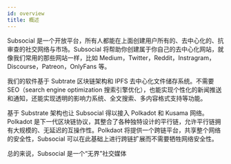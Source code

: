 ```yaml
---
id: overview
title: 概述
---
```


Subsocial 是一个开放平台，所有人都能在上面创建用户所有的、去中心化的、抗审查的社交网络与市场。Subsocial 将帮助你创建属于你自己的去中心化网站，就像我们常用的那些网站一样，比如 Medium，Twitter，Reddit，Instragram，Discourse，Patreon，OnlyFans 等。

我们的软件基于 Subtrate 区块链架构和 IPFS 去中心化文件储存系统。不需要 SEO（search engine optimization 搜索引擎优化），也能实现个性化的新闻推送和通知，还能实现透明的影响力系统、全文搜索、多内容格式支持等功能。

基于 Substrate 架构也让 Subsocial 得以接入 Polkadot 和 Kusama 网络。Polkadot 是下一代区块链协议，其整合了各种独特设计的平行链，允许平行链拥有大规模的、无延迟的互操作性。Polkdaot 将提供一个跨链平台，共享整个网络的安全性，Subsocial 可以在此基础上进行跨链扩展而不需要牺牲网络安全性。

总的来说，Subsocial 是一个“无界”社交媒体